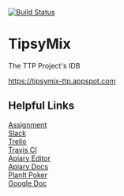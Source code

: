 [![Build Status](https://travis-ci.org/EvanKaminsky/idb.svg?branch=master)](https://travis-ci.org/EvanKaminsky/idb)

# TipsyMix
The TTP Project's IDB

https://tipsymix-ttp.appspot.com

## Helpful Links
[Assignment](https://www.cs.utexas.edu/users/downing/cs373/projects/IDB1.html)  
[Slack](https://ttp-project.slack.com/messages/C76A1MN20/)  
[Trello](https://trello.com/thettpproject)  
[Travis CI](https://travis-ci.org/EvanKaminsky/idb)  
[Apiary Editor](https://app.apiary.io/evankaminsky/editor)  
[Apiary Docs](http://docs.evankaminsky.apiary.io)  
[PlanIt Poker](https://www.planitpoker.com/board/#/room/f6918f6b455c4725b4db0bf34f2256ae)  
[Google Doc](https://docs.google.com/document/d/1HlN4_WNuO2A4XS4QcntTtWyTKK_LtMOGLQ9zJ7-LZk0)  

